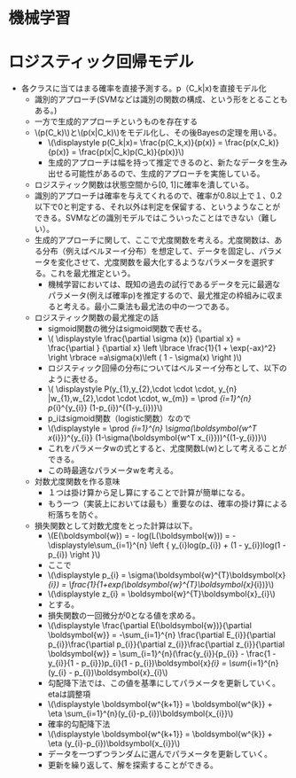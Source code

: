 <script type="text/x-mathjax-config">MathJax.Hub.Config({tex2jax:{inlineMath:[['\$','\$'],['\\(','\\)']],processEscapes:true},CommonHTML: {matchFontHeight:false}});</script>
<script type="text/javascript" async src="https://cdnjs.cloudflare.com/ajax/libs/mathjax/2.7.1/MathJax.js?config=TeX-MML-AM_CHTML"></script>


機械学習
============

# ロジスティック回帰モデル

- 各クラスに当てはまる確率を直接予測する。p（C_k|x)を直接モデル化
  - 識別的アプローチ(SVMなどは識別の関数の構成、という形をとることもある。)
  - 一方で生成的アプローチというものを存在する
  - \\\(p(C_k)\\\)と\\\(p(x\|C_k)\\\)をモデル化し、その後Bayesの定理を用いる。
    - \\\(\displaystyle p(C_k\|x)= \frac{p(C_k,x)}{p(x)} = \frac{p(x,C_k)}{p(x)} = \frac{p(x\|C_k)p(C_k)}{p(x)}\\\) 
    - 生成的アプローチは幅を持って推定できるのと、新たなデータを生み出せる可能性があるので、生成的アプローチを実施している。
  - ロジスティック関数は状態空間から[0, 1]に確率を潰している。
  - 識別的アプローチは確率を与えてくれるので、確率が0.8以上で１、0.2以下で0と判定する、それ以外は判定を保留する、というようなことができる。SVMなどの識別モデルではこういったことはできない（難しい）。
  - 生成的アプローチに関して、ここで尤度関数を考える。尤度関数は、ある分布（例えばベルヌーイ分布）を想定して、データを固定し、パラメータを変化させて、尤度関数を最大化するようなパラメータを選択する。これを最尤推定という。
    - 機械学習においては、既知の過去の試行であるデータを元に最適なパラメータ(例えば確率p)を推定するので、最尤推定の枠組みに収まると考える。最小二乗法も最尤法の中の一つである。
  - ロジスティック関数の最尤推定の話
    - sigmoid関数の微分はsigmoid関数で表せる。
    - \\\( \displaystyle \frac{\partial \sigma (x)} {\partial x} = \frac{\partial } {\partial x} \left \lbrace \frac{1}{1 + \exp(-ax)^2} \right \rbrace =a\sigma(x)\left ( 1 - \sigma(x) \right )\\\)
    - ロジスティック回帰の分布についてはベルヌーイ分布として、以下のように表せる。
    - \\\( \displaystyle P(y_{1},y_{2},\cdot \cdot \cdot, y_{n} \|w_{1},w_{2},\cdot \cdot \cdot, w_{m}) = \prod _{i=1}^{n} p_{i}^{y_{i}} (1-p_{i})^{(1-y_{i})}\\\)
    - p_iはsigmoid関数（logistic関数）なので
    - \\\(\displaystyle = \prod _{i=1}^{n} \sigma(\boldsymbol{w^T x_{i}})^{y_{i}} (1-\sigma(\boldsymbol{w^T x_{i}}))^{(1-y_{i})}\\\)
    - これをパラメータwの式とすると、尤度関数L(w)として考えることができる。
    - この時最適なパラメータwを考える。
  - 対数尤度関数を作る意味
    - １つは掛け算から足し算にすることで計算が簡単になる。
    - もう一つ（実装上においては最も）重要なのは、確率の掛け算による桁落ちを防ぐ。
  - 損失関数として対数尤度をとった計算は以下。
    - \\\(E(\boldsymbol{w}) = - log(L(\boldsymbol{w})) = - \displaystyle\sum_{i=1}^{n} \left \{ y_{i}log(p_{i}) + (1 - y_{i})log(1 - p_{i}) \right \}\\\)
    - ここで
    - \\\(\displaystyle p_{i} = \sigma(\boldsymbol{w}^{T}\boldsymbol{x}_{i}) = \frac{1}{1+exp(\boldsymbol{w}^{T}\boldsymbol{x}_{i})}\\\)
    - \\\(\displaystyle z_{i} = \boldsymbol{w}^{T}\boldsymbol{x}_{i}\\\)
    - とする。
    - 損失関数の一回微分が0となる値を求める。
    - \\\(\displaystyle \frac{\partial E(\boldsymbol{w})}{\partial \boldsymbol{w}} = -\sum_{i=1}^{n} \frac{\partial E_{i}}{\partial p_{i}}\frac{\partial p_{i}}{\partial z_{i}}\frac{\partial z_{i}}{\partial \boldsymbol{w}} = \sum_{i=1}^{n}(\frac{y_{i}}{p_{i}} - \frac{1 - y_{i}}{1 - p_{i}})p_{i}(1 - p_{i})\boldsymbol{x}_{i} = \sum_{i=1}^{n}(y_{i} - p_{i})\boldsymbol{x}_{i}\\\)
    - 勾配降下法では、この値を基準にしてパラメータを更新していく。etaは調整項
    - \\\(\displaystyle \boldsymbol{w^{k+1}} = \boldsymbol{w^{k}} + \eta \sum_{i=1}^{n}(y_{i}-p_{i})\boldsymbol{x_{i}}\\\)
    - 確率的勾配降下法
    - \\\(\displaystyle \boldsymbol{w^{k+1}} = \boldsymbol{w^{k}} + \eta (y_{i}-p_{i})\boldsymbol{x_{i}}\\\)
    - データを一つずつランダムに選んでパラメータを更新していく。
    - 更新を繰り返して、解を探索することができる。

